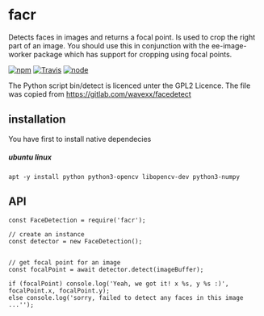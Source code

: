 # facr

Detects faces in images and returns a focal point. Is used to crop the right part of an image. You should use this in conjunction with the ee-image-worker package which has support for cropping using focal points.


[![npm](https://img.shields.io/npm/dm/facr.svg?style=flat-square)](https://www.npmjs.com/package/facr)
[![Travis](https://img.shields.io/travis/eventEmitter/facr.svg?style=flat-square)](https://travis-ci.org/eventEmitter/facr)
[![node](https://img.shields.io/node/v/facr.svg?style=flat-square)](https://nodejs.org/)

The Python script bin/detect is licenced unter the GPL2 Licence. The file was copied from https://gitlab.com/wavexx/facedetect


## installation

You have first to install native dependecies

##### ubuntu linux

```
apt -y install python python3-opencv libopencv-dev python3-numpy
```

## API


```
const FaceDetection = require('facr');

// create an instance
const detector = new FaceDetection();


// get focal point for an image
const focalPoint = await detector.detect(imageBuffer);

if (focalPoint) console.log('Yeah, we got it! x %s, y %s :)', focalPoint.x, focalPoint.y);
else console.log('sorry, failed to detect any faces in this image ...'');
```
